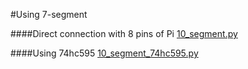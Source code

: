 #Using 7-segment 

####Direct connection with 8 pins of Pi
[10_segment.py](10_segment.py)


####Using 74hc595
[10_segment_74hc595.py](10_segment_74hc595.py)

